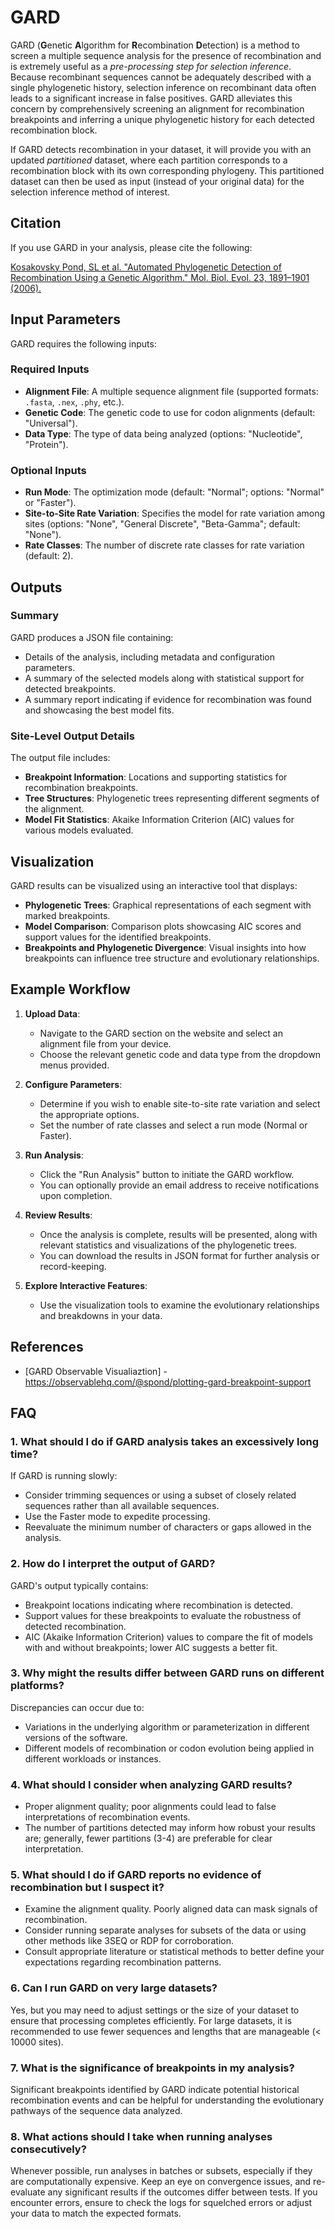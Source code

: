 # GARD

GARD (**G**enetic **A**lgorithm for **R**ecombination **D**etection) is a
method to screen a multiple sequence analysis for the presence of recombination
and is extremely useful as a _pre-processing step for selection inference_.
Because recombinant sequences cannot be adequately described with a single
phylogenetic history, selection inference on recombinant data often leads to a
significant increase in false positives. GARD alleviates this concern by
comprehensively screening an alignment for recombination breakpoints and
inferring a unique phylogenetic history for each detected recombination block.

If GARD detects recombination in your dataset, it will provide you with an
updated _partitioned_ dataset, where each partition corresponds to a
recombination block with its own corresponding phylogeny. This partitioned
dataset can then be used as input (instead of your original data) for the
selection inference method of interest.

## Citation

If you use GARD in your analysis, please cite the following:

[Kosakovsky Pond, SL et al. "Automated Phylogenetic Detection of Recombination Using a Genetic Algorithm." Mol. Biol. Evol. 23, 1891–1901 (2006).](https://doi.org/10.1093/molbev/msl051)

## Input Parameters

GARD requires the following inputs:

### Required Inputs

- **Alignment File**: A multiple sequence alignment file (supported formats: `.fasta`, `.nex`, `.phy`, etc.).
- **Genetic Code**: The genetic code to use for codon alignments (default: "Universal").
- **Data Type**: The type of data being analyzed (options: "Nucleotide", "Protein").

### Optional Inputs

- **Run Mode**: The optimization mode (default: "Normal"; options: "Normal" or "Faster").
- **Site-to-Site Rate Variation**: Specifies the model for rate variation among sites (options: "None", "General Discrete", "Beta-Gamma"; default: "None").
- **Rate Classes**: The number of discrete rate classes for rate variation (default: 2).

## Outputs

### Summary

GARD produces a JSON file containing:

- Details of the analysis, including metadata and configuration parameters.
- A summary of the selected models along with statistical support for detected breakpoints.
- A summary report indicating if evidence for recombination was found and showcasing the best model fits.

### Site-Level Output Details

The output file includes:

- **Breakpoint Information**: Locations and supporting statistics for recombination breakpoints.
- **Tree Structures**: Phylogenetic trees representing different segments of the alignment.
- **Model Fit Statistics**: Akaike Information Criterion (AIC) values for various models evaluated.

## Visualization

GARD results can be visualized using an interactive tool that displays:

- **Phylogenetic Trees**: Graphical representations of each segment with marked breakpoints.
- **Model Comparison**: Comparison plots showcasing AIC scores and support values for the identified breakpoints.
- **Breakpoints and Phylogenetic Divergence**: Visual insights into how breakpoints can influence tree structure and evolutionary relationships.

## Example Workflow

1. **Upload Data**:

   - Navigate to the GARD section on the website and select an alignment file from your device.
   - Choose the relevant genetic code and data type from the dropdown menus provided.

2. **Configure Parameters**:

   - Determine if you wish to enable site-to-site rate variation and select the appropriate options.
   - Set the number of rate classes and select a run mode (Normal or Faster).

3. **Run Analysis**:

   - Click the "Run Analysis" button to initiate the GARD workflow.
   - You can optionally provide an email address to receive notifications upon completion.

4. **Review Results**:

   - Once the analysis is complete, results will be presented, along with relevant statistics and visualizations of the phylogenetic trees.
   - You can download the results in JSON format for further analysis or record-keeping.

5. **Explore Interactive Features**:
   - Use the visualization tools to examine the evolutionary relationships and breakdowns in your data.

## References

- [GARD Observable Visualiaztion] - https://observablehq.com/@spond/plotting-gard-breakpoint-support

## FAQ

### 1. What should I do if GARD analysis takes an excessively long time?

If GARD is running slowly:

- Consider trimming sequences or using a subset of closely related sequences rather than all available sequences.
- Use the Faster mode to expedite processing.
- Reevaluate the minimum number of characters or gaps allowed in the analysis.

### 2. How do I interpret the output of GARD?

GARD's output typically contains:

- Breakpoint locations indicating where recombination is detected.
- Support values for these breakpoints to evaluate the robustness of detected recombination.
- AIC (Akaike Information Criterion) values to compare the fit of models with and without breakpoints; lower AIC suggests a better fit.

### 3. Why might the results differ between GARD runs on different platforms?

Discrepancies can occur due to:

- Variations in the underlying algorithm or parameterization in different versions of the software.
- Different models of recombination or codon evolution being applied in different workloads or instances.

### 4. What should I consider when analyzing GARD results?

- Proper alignment quality; poor alignments could lead to false interpretations of recombination events.
- The number of partitions detected may inform how robust your results are; generally, fewer partitions (3-4) are preferable for clear interpretation.

### 5. What should I do if GARD reports no evidence of recombination but I suspect it?

- Examine the alignment quality. Poorly aligned data can mask signals of recombination.
- Consider running separate analyses for subsets of the data or using other methods like 3SEQ or RDP for corroboration.
- Consult appropriate literature or statistical methods to better define your expectations regarding recombination patterns.

### 6. Can I run GARD on very large datasets?

Yes, but you may need to adjust settings or the size of your dataset to ensure that processing completes efficiently. For large datasets, it is recommended to use fewer sequences and lengths that are manageable (< 10000 sites).

### 7. What is the significance of breakpoints in my analysis?

Significant breakpoints identified by GARD indicate potential historical recombination events and can be helpful for understanding the evolutionary pathways of the sequence data analyzed.

### 8. What actions should I take when running analyses consecutively?

Whenever possible, run analyses in batches or subsets, especially if they are
computationally expensive. Keep an eye on convergence issues, and re-evaluate
any significant results if the outcomes differ between tests. If you encounter
errors, ensure to check the logs for squelched errors or adjust your data to
match the expected formats.
